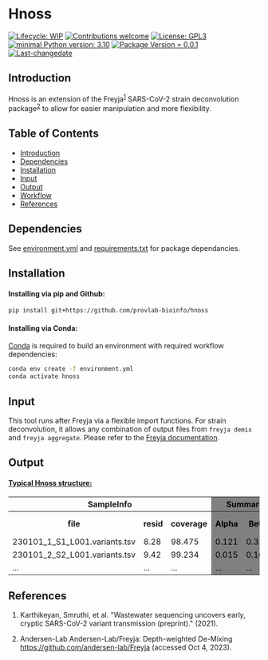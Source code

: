 
# Hnoss
 [![Lifecycle: WIP](https://img.shields.io/badge/lifecycle-WIP-yellow.svg)](https://lifecycle.r-lib.org/articles/stages.html#experimental) [![Contributions welcome](https://img.shields.io/badge/contributions-welcome-brightgreen.svg?style=flat)](https://github.com/CompEpigen/scMethrix/issues) [![License: GPL3](https://img.shields.io/badge/license-GPL3-lightgrey.svg)](https://www.gnu.org/licenses/gpl-3.0.en.html) [![minimal Python version: 3.10](https://img.shields.io/badge/Python-3.10-6666ff.svg)](https://www.python.org/) [![Package Version = 0.0.1](https://img.shields.io/badge/Package%20version-0.0.1-orange.svg?style=flat-square)](https://github.com/provlab-bioinfo/Hnoss/blob/main/NEWS) [![Last-changedate](https://img.shields.io/badge/last%20change-2023--10--12-yellowgreen.svg)](https://github.com/provlab-bioinfo/Hnoss/blob/main/NEWS)

## Introduction

Hnoss is an extension of the Freyja<sup>[1](#references)</sup> SARS-CoV-2 strain deconvolution package<sup>[2](#references)</sup> to allow for easier manipulation and more flexibility. 

## Table of Contents

- [Introduction](#introduction)
- [Dependencies](#dependencies)
- [Installation](#installation)
- [Input](#input)
- [Output](#output)
- [Workflow](#workflow)
- [References](#references)

## Dependencies

See [environment.yml](environment.yml) and [requirements.txt](requirements.txt) for package dependancies.

## Installation

#### Installing via pip and Github:

```
pip install git+https://github.com/provlab-bioinfo/hnoss
```

#### Installing via Conda:

[Conda](https://conda.io/projects/conda/en/latest/user-guide/install/index.html) is required to build an environment with required workflow dependencies:

```bash
conda env create -f environment.yml
conda activate hnoss
```

## Input
This tool runs after Freyja via a flexible import functions. For strain deconvolution, it allows any combination of output files from ```freyja demix``` and ```freyja aggregate```. Please refer to the [Freyja documentation](https://github.com/andersen-lab/Freyja).

## Output
#### <ins>Typical Hnoss structure:</ins>

<table>
<thead>
  <tr>
    <th colspan="3">SampleInfo</th>
    <th colspan="4"  bgcolor="gray"><font color="black">SummarizedLineages</font></th>
    <th colspan="4">RawLineages</th>
  </tr>
</thead>
<tbody>
  <tr>
    <th>file</th>
    <th>resid</th>
    <th>coverage</th>
    <th bgcolor="gray"><font color="black">Alpha</font></th>
    <th bgcolor="gray"><font color="black">Beta</font></th>
    <th bgcolor="gray"><font color="black">XBB* (XBB.X)</font></th>
    <th bgcolor="gray"><font color="black">...</font></th>
    <th>A.1</th>
    <th>BA.2.1</th>
    <th>XBB.1.11</th>
    <th>...</th>
  </tr>
  <tr>
    <td>230101_1_S1_L001.variants.tsv</td>
    <td>8.28</td>
    <td>98.475</td>
    <td bgcolor="gray"><font color="black">0.121</font></td>
    <td bgcolor="gray"><font color="black">0.312</font></td>
    <td bgcolor="gray"><font color="black">0.426</font></td>
    <td bgcolor="gray"><font color="black">...</font></td>
    <td>NA</td>
    <td>0.061</td>
    <td>0.678</td>
    <td>...</td>
  </tr>
  <tr>
    <td>230101_2_S2_L001.variants.tsv</td>
    <td>9.42</td>
    <td>99.234</td>
    <td bgcolor="gray"><font color="black">0.015</font></td>
    <td bgcolor="gray"><font color="black">0.168</font></td>
    <td bgcolor="gray"><font color="black">0.767</font></td>
    <td bgcolor="gray"><font color="black">...</font></td>
    <td>0.002</td>
    <td>0.007</td>
    <td>0.362</td>
    <td>...</td>
  </tr>
  <tr>
    <td>...</td>
    <td>...</td>
    <td>...</td>
    <td bgcolor= "gray"><font color="black">...</font></td>
    <td bgcolor= "gray"><font color="black">...</font></td>
    <td bgcolor= "gray"><font color="black">...</font></td>
    <td bgcolor= "gray"><font color="black">...</font></td>
    <td>...</td>
    <td>...</td>
    <td>...</td>
    <td>...</td>
  </tr>
</tbody>
</table>

## References

1. Karthikeyan, Smruthi, et al. "Wastewater sequencing uncovers early, cryptic SARS-CoV-2 variant transmission (preprint)." (2021).

2. Andersen-Lab Andersen-Lab/Freyja: Depth-weighted De-Mixing https://github.com/andersen-lab/Freyja (accessed Oct 4, 2023). 